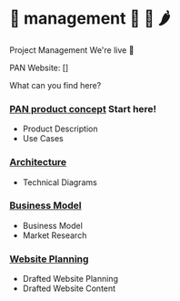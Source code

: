# 🍳  management 🥘 🍕 🌶
Project Management
We're live 🚀 

PAN Website: []


What can you find here?

### [PAN product concept](https://github.com/Public-Annotation-Network/management/tree/master/product) Start here!

- Product Description 
- Use Cases

### [Architecture](https://github.com/Public-Annotation-Network/management/tree/master/architecture)

- Technical Diagrams


### [Business Model](https://github.com/Public-Annotation-Network/management/tree/master/business)

- Business Model
- Market Research 


### [Website Planning](https://github.com/Public-Annotation-Network/management/tree/master/docs)

- Drafted Website Planning 
- Drafted Website Content


